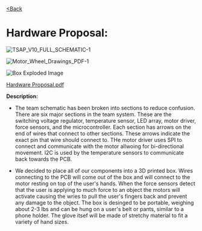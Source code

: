 
[<Back](https://team-208-github-io.github.io/Team-208/)

# Hardware Proposal: 

![TSAP_V10_FULL_SCHEMATIC-1](https://user-images.githubusercontent.com/93965371/234107738-574bb77e-09e0-4cc7-a913-b657c7c2f1f1.png)

![Motor_Wheel_Drawings_PDF-1](https://user-images.githubusercontent.com/93965371/234371064-035c9df2-a176-4f21-9d54-11f0e8e38610.png)

![Box Exploded Image](https://user-images.githubusercontent.com/93965371/234371189-d0385ce9-2c1e-4dcd-b9a5-4fc5450d09aa.png)


[Hardware Proposal.pdf](https://github.com/Team-208-github-io/Team-208/files/10964633/Hardware.Proposal.pdf)
 
**Description:**
* The team schematic has been broken into sections to reduce confusion\. There are six major sections in the team system\. These are the switching voltage regulator, temperature sensor, LED array, motor driver, force sensors, and the microcontroller\. Each section has arrows on the end of wires that connect to other sections\. These arrows indicate the exact pin that wire should connect to\. THe motor driver uses SPI to connect and communicate with the motor allwoing for bi-directional movement\. I2C is used by the temperature sensors to communicate back towards the PCB\. 

* We decided to place all of our components into a 3D printed box\. Wires connecting to the PCB will come out of the box and will connect to the motor resting on top of the user's hands\. When the force sensors detect that the user is applying to much force to an object the motors will activate causing  the wries to pull the user's fingers back and prevent any damage to the object\. The box is desinged to be portable, weighing about 2-3 lbs and can be hung on a user's belt or pants, similar to a phone holder\. The glove itsef will be made of stretchy material to fit a variety of hand sizes\. 
